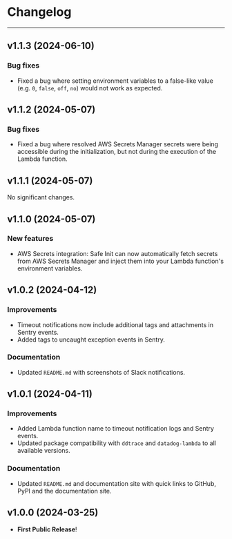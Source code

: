 # Changelog

---

## v1.1.3 (2024-06-10)
### Bug fixes
- Fixed a bug where setting environment variables to a false-like value (e.g. `0`, `false`, `off`, `no`) would not work as expected.

## v1.1.2 (2024-05-07)
### Bug fixes
- Fixed a bug where resolved AWS Secrets Manager secrets were being accessible during the initialization, but not during the execution of the Lambda function.

## v1.1.1 (2024-05-07)
No significant changes. 

## v1.1.0 (2024-05-07)
### New features
- AWS Secrets integration: Safe Init can now automatically fetch secrets from AWS Secrets Manager and inject them into your Lambda function's environment variables.

## v1.0.2 (2024-04-12)
### Improvements
- Timeout notifications now include additional tags and attachments in Sentry events.
- Added tags to uncaught exception events in Sentry.

### Documentation
- Updated `README.md` with screenshots of Slack notifications.

## v1.0.1 (2024-04-11)
### Improvements
- Added Lambda function name to timeout notification logs and Sentry events.
- Updated package compatibility with `ddtrace` and `datadog-lambda` to all available versions.

### Documentation
- Updated `README.md` and documentation site with quick links to GitHub, PyPI and the documentation site.

## v1.0.0 (2024-03-25)

- **First Public Release**!
